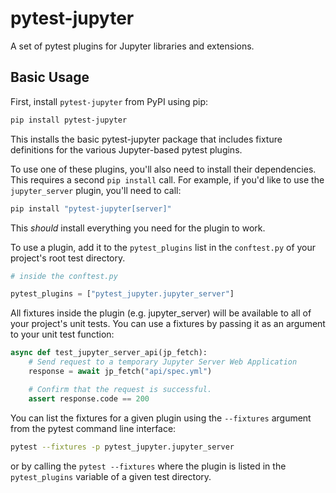 # pytest-jupyter

A set of pytest plugins for Jupyter libraries and extensions.

## Basic Usage

First, install `pytest-jupyter` from PyPI using pip:

```bash
pip install pytest-jupyter
```

This installs the basic pytest-jupyter package that includes fixture definitions for the various Jupyter-based pytest plugins.

To use one of these plugins, you'll also need to install their dependencies. This requires a second `pip install` call. For example, if you'd like to use the `jupyter_server` plugin, you'll need to call:

```bash
pip install "pytest-jupyter[server]"
```

This *should* install everything you need for the plugin to work.

To use a plugin, add it to the `pytest_plugins` list in the `conftest.py` of your project's root test directory.

```python
# inside the conftest.py

pytest_plugins = ["pytest_jupyter.jupyter_server"]
```

All fixtures inside the plugin (e.g. jupyter_server) will be available to all of your project's unit tests. You can use a fixtures by passing it as an argument to your unit test function:

```python
async def test_jupyter_server_api(jp_fetch):
    # Send request to a temporary Jupyter Server Web Application
    response = await jp_fetch("api/spec.yml")

    # Confirm that the request is successful.
    assert response.code == 200
```

You can list the fixtures for a given plugin using the `--fixtures` argument from the pytest command line interface:

```bash
pytest --fixtures -p pytest_jupyter.jupyter_server
```

or by calling the `pytest --fixtures` where the plugin is listed in the `pytest_plugins` variable of a given test directory.

